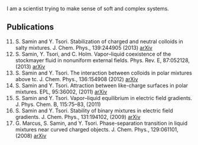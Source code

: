 I am a scientist trying to make sense of soft and complex systems.  

## Publications
11. S. Samin and Y. Tsori. Stabilization of charged and neutral colloids in salty
mixtures. J. Chem. Phys., 139:244905 (2013) [arXiv](http://arxiv.org/pdf/1312.7199)
12.  S. Samin, Y. Tsori, and C. Holm. Vapor–liquid coexistence of the stockmayer fluid
in nonuniform external fields. Phys. Rev. E, 87:052128, (2013) [arXiv](http://arxiv.org/pdf/1303.2293)
13.  S. Samin and Y. Tsori. The interaction between colloids in polar mixtures above
tc. J. Chem. Phys., 136:154908 (2012) [arXiv](http://arxiv.org/pdf/1201.3535)
14.  S. Samin and Y. Tsori. Attraction between like-charge surfaces in polar mixtures.
EPL, 95:36002, (2011) [arXiv](http://arxiv.org/pdf/1103.0544)
15.  S. Samin and Y. Tsori. Vapor–liquid equilibrium in electric field gradients. J.
Phys. Chem. B, 115:75–83, (2011)
16.  S. Samin and Y. Tsori. Stability of binary mixtures in electric field gradients. J.
Chem. Phys., 131:194102, (2009) [arXiv](http://arxiv.org/pdf/0907.4855)
17.  G. Marcus, S. Samin, and Y. Tsori. Phase-separation transition in liquid mixtures
near curved charged objects. J. Chem. Phys., 129:061101, (2008) [arXiv](http://arxiv.org/pdf/0712.2901)
